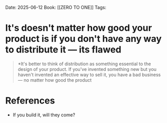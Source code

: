 Date: 2025-06-12
Book: [[ZERO TO ONE]]
Tags: 

# It's doesn't matter how good your product is if you don't have any way to distribute it — its flawed

>*It's better to think of distribution as something essential to the design of your product. If you've invented something new but you haven't invented an effective way to sell it, you have a bad business — no matter how good the product 
# References 
- If you build it, will they come?